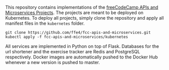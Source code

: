This repository contains implementations of the [freeCodeCamp APIs and Microservices Projects](https://www.freecodecamp.org/learn/apis-and-microservices/).
The projects are meant to be deployed on Kubernetes. To deploy all projects, simply clone the repository and apply all manifest files in the `kubernetes` folder.

```console
git clone https://github.com/ffe4/fcc-apis-and-microservices.git
kubectl apply -f fcc-apis-and-microservices/kubernetes
```

All services are implemented in Python on top of Flask. 
Databases for the url shortener and the exercise tracker are Redis and PostgreSQL respectively. 
Docker images are automatically pushed to the Docker Hub whenever a new version is pushed to master.